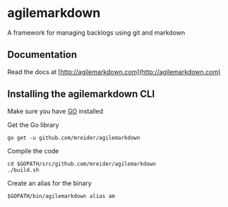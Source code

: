 # agilemarkdown
A framework for managing backlogs using git and markdown

## Documentation

Read the docs at [http://agilemarkdown.com](http://agilemarkdown.com)

## Installing the agilemarkdown CLI

Make sure you have [GO](https://golang.org/doc/install) installed

Get the Go library

```
go get -u github.com/mreider/agilemarkdown
```

Compile the code

```
cd $GOPATH/src/github.com/mreider/agilemarkdown
./build.sh
```

Create an alias for the binary

```
$GOPATH/bin/agilemarkdown alias am
```
